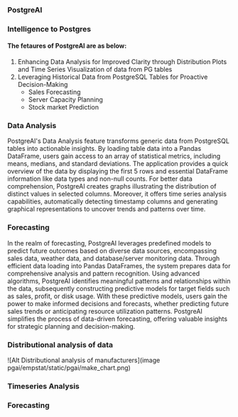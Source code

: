 ### PostgreAI 
### Intelligence to Postgres

#### The fetaures of PostgreAI are as below:

1. Enhancing Data Analysis for Improved Clarity through Distribution Plots and Time Series Visualization of data from PG tables
1. Leveraging Historical Data from PostgreSQL Tables for Proactive Decision-Making
	- Sales Forecasting 
	- Server Capacity Planning
	- Stock market Prediction


### Data Analysis
PostgreAI's Data Analysis feature transforms generic data from PostgreSQL tables into actionable insights. By loading table data into a Pandas DataFrame, users gain access to an array of statistical metrics, including means, medians, and standard deviations. The application provides a quick overview of the data by displaying the first 5 rows and essential DataFrame information like data types and non-null counts. For better data comprehension, PostgreAI creates graphs illustrating the distribution of distinct values in selected columns. Moreover, it offers time series analysis capabilities, automatically detecting timestamp columns and generating graphical representations to uncover trends and patterns over time.

### Forecasting
In the realm of forecasting, PostgreAI leverages predefined models to predict future outcomes based on diverse data sources, encompassing sales data, weather data, and database/server monitoring data. Through efficient data loading into Pandas DataFrames, the system prepares data for comprehensive analysis and pattern recognition. Using advanced algorithms, PostgreAI identifies meaningful patterns and relationships within the data, subsequently constructing predictive models for target fields such as sales, profit, or disk usage. With these predictive models, users gain the power to make informed decisions and forecasts, whether predicting future sales trends or anticipating resource utilization patterns. PostgreAI simplifies the process of data-driven forecasting, offering valuable insights for strategic planning and decision-making.

### Distributional analysis of data

![Alt Distributional analysis of manufacturers](image pgai/empstat/static/pgai/make_chart.png)

### Timeseries Analysis


### Forecasting


